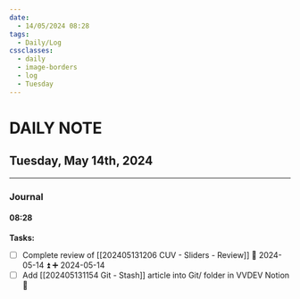 ```yaml
---
date:
  - 14/05/2024 08:28
tags:
  - Daily/Log
cssclasses:
  - daily
  - image-borders
  - log
  - Tuesday
---
```

# DAILY NOTE
## Tuesday, May 14th, 2024
---
### Journal
#### 08:28
**Tasks:**
- [ ] Complete review of [[202405131206 CUV - Sliders - Review]] 📅 2024-05-14 ⏫ ➕ 2024-05-14 
- [ ] Add [[202405131154 Git - Stash]] article into Git/ folder in VVDEV Notion 🔽 

